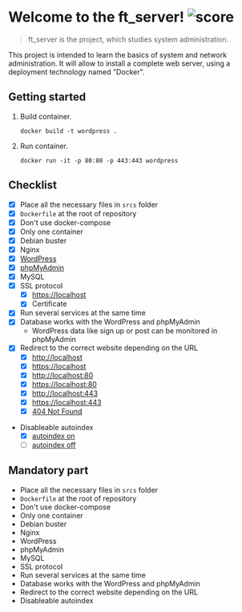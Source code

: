 # Welcome to the ft_server! ![score](https://img.shields.io/badge/0/100-5cb85c?style=for-the-badge) 
> ft_server is the project, which studies system administration.

This project is intended to learn the basics of system and network administration. It will allow to install a complete web server, using a deployment technology named "Docker".

## Getting started
1. Build container.

    ```shell
    docker build -t wordpress .
    ```

2. Run container.

    ```shell
    docker run -it -p 80:80 -p 443:443 wordpress
    ```

## Checklist

- [x] Place all the necessary files in `srcs` folder
- [x] `Dockerfile` at the root of repository
- [x] Don't use docker-compose
- [x] Only one container
- [x] Debian buster
- [x] Nginx
- [x] [WordPress](http://localhost/index.php)
- [x] [phpMyAdmin](http://localhost/phpmyadmin)
- [x] MySQL
- [x] SSL protocol
    - [x] [https://localhost](https://localhost)
    - [x] Certificate
- [x] Run several services at the same time
- [x] Database works with the WordPress and phpMyAdmin
    - WordPress data like sign up or post can be monitored in phpMyAdmin
- [x] Redirect to the correct website depending on the URL
    - [x] [http://localhost](http://localhost)
    - [x] [https://localhost](https://localhost)
    - [x] [http://localhost:80](http://localhost:80)
    - [x] [https://localhost:80](https://localhost:80)
    - [x] [http://localhost:443](http://localhost:443)
    - [x] [https://localhost:443](https://localhost:443)
    - [x] [404 Not Found](http://localhost/index.html)
- Disableable autoindex
    - [x] [autoindex on](http://localhost/wp-admin/js/)
    - [ ] [autoindex off](http://localhost/wp-admin/js/)

## Mandatory part

- Place all the necessary files in `srcs` folder
- `Dockerfile` at the root of repository
- Don't use docker-compose
- Only one container
- Debian buster
- Nginx
- WordPress
- phpMyAdmin
- MySQL
- SSL protocol
- Run several services at the same time
- Database works with the WordPress and phpMyAdmin
- Redirect to the correct website depending on the URL
- Disableable autoindex